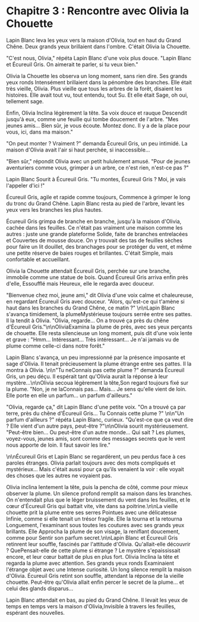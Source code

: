 # Chapitre 3 : Rencontre avec Olivia la Chouette

Lapin Blanc leva les yeux vers la maison d'Olivia, tout en haut du Grand Chêne.  Deux grands yeux brillaient dans l'ombre.  C'était Olivia la Chouette.

"C'est nous, Olivia," répéta Lapin Blanc d'une voix plus douce.  "Lapin Blanc et Écureuil Gris.  On aimerait te parler, si tu veux bien."

Olivia la Chouette les observa un long moment, sans rien dire.  Ses grands yeux ronds Intensément brillaient dans la pénombre des branches.  Elle était très vieille, Olivia.  Plus vieille que tous les arbres de la forêt, disaient les histoires.  Elle avait tout vu, tout entendu, tout Su.  Et elle était Sage, oh oui, tellement sage.

Enfin, Olivia Inclina légèrement la tête.  Sa voix douce et rauque Descendit jusqu'à eux, comme une feuille qui tombe doucement de l'arbre.  "Mes jeunes amis...  Bien sûr, je vous écoute.  Montez donc.  Il y a de la place pour vous, ici, dans ma maison."

"On peut monter ?  Vraiment ?"  demanda Écureuil Gris, un peu intimidé.  La maison d'Olivia avait l'air si haut perchée, si inaccessible...

"Bien sûr," répondit Olivia avec un petit hululement amusé.  "Pour de jeunes aventuriers comme vous, grimper à un arbre, ce n'est rien, n'est-ce pas ?"

Lapin Blanc Sourit à Écureuil Gris.  "Tu montes, Écureuil Gris ? Moi, je vais l'appeler d'ici !"

Écureuil Gris, agile et rapide comme toujours, Commence à grimper le long du tronc du Grand Chêne.  Lapin Blanc resta au pied de l'arbre, levant les yeux vers les branches les plus hautes.

Écureuil Gris grimpa de branche en branche, jusqu'à la maison d'Olivia, cachée dans les feuilles.  Ce n'était pas vraiment une maison comme les autres : juste une grande plateforme Solide, faite de branches entrelacées et Couvertes de mousse douce.  On y trouvait des tas de feuilles sèches pour faire un lit douillet, des branchages pour se protéger du vent, et même une petite réserve de baies rouges et brillantes.  C'était Simple, mais confortable et accueillant.

Olivia la Chouette attendait Écureuil Gris, perchée sur une branche, immobile comme une statue de bois.  Quand Écureuil Gris arriva enfin près d'elle, Essoufflé mais Heureux, elle le regarda avec douceur.

"Bienvenue chez moi, jeune ami," dit Olivia d'une voix calme et chaleureuse, en regardant Écureuil Gris avec douceur.  "Alors, qu'est-ce qui t'amène si haut dans les branches du Grand Chêne, ce matin ?"
\n\nLapin Blanc s'avança timidement, la plumeMystérieuse toujours serrée entre ses pattes.  Il la tendit à Olivia.  \"Olivia, regarde...  On a trouvé ça près du chêne d'Écureuil Gris.\"\n\nOliviaExamina la plume de près, avec ses yeux perçants de chouette.  Elle resta silencieuse un long moment, puis dit d'une voix lente et grave :  \"Hmm...  Intéressant...  Très intéressant...  Je n'ai jamais vu de plume comme celle-ci dans notre forêt.\"

Lapin Blanc s'avança, un peu impressionné par la présence imposante et sage d'Olivia.  Il tenait précieusement la plume étrange entre ses pattes.  Il la montra à Olivia.
\n\n\"Tu neConnais pas cette plume ?\" demanda Écureuil Gris, un peu déçu.  Il espérait tant qu'Olivia aurait la réponse à leur mystère...\n\nOlivia secoua légèrement la tête,Son regard toujours fixé sur la plume.  \"Non, je ne laConnais pas...  Mais...  Je sens qu'elle vient de loin.  Elle porte en elle un parfum...  un parfum d'ailleurs.\"

"Olivia, regarde ça," dit Lapin Blanc d'une petite voix.  "On a trouvé ça par terre, près du chêne d'Écureuil Gris...  Tu Connais cette plume ?"
\n\n\"Un parfum d'ailleurs ?\"  répéta Lapin Blanc, curieux.  \"Qu'est-ce que ça veut dire ?  Elle vient d'un autre pays, peut-être ?\"\n\nOlivia sourit mystérieusement.  \"Peut-être bien...  Ou peut-être d'un autre monde...  Qui sait ?  Les plumes, voyez-vous, jeunes amis, sont comme des messages secrets que le vent nous apporte de loin.  Il faut savoir les lire.\"


\n\nÉcureuil Gris et Lapin Blanc se regardèrent, un peu perdus face à ces paroles étranges.  Olivia parlait toujours avec des mots compliqués et mystérieux...  Mais c'était aussi pour ça qu'ils venaient la voir : elle voyait des choses que les autres ne voyaient pas.

Olivia inclina lentement la tête, puis la pencha de côté, comme pour mieux observer la plume.  Un silence profond remplit sa maison dans les branches.  On n'entendait plus que le léger bruissement du vent dans les feuilles, et le cœur d'Écureuil Gris qui battait vite, vite dans sa poitrine.\n\nLa vieille chouette prit la plume entre ses serres Pointues avec une délicatesse Infinie, comme si elle tenait un trésor fragile.  Elle la tourna et la retourna Longuement, l'examinant sous toutes les coutures avec ses grands yeux brillants.  Elle Approcha la plume de son visage, la reniflant doucement, comme pour Sentir son parfum secret.\n\nLapin Blanc et Écureuil Gris retinrent leur souffle, fascinés par l'attitude d'Olivia.  Qu'allait-elle découvrir ?  QuePensait-elle de cette plume si étrange ?  Le mystère s'epaississait encore, et leur cœur battait de plus en plus fort.
Olivia Inclina la tête et regarda la plume avec attention.  Ses grands yeux ronds Examinaient l'étrange objet avec une Intense curiosité.  Un long silence remplit la maison d'Olivia.  Écureuil Gris retint son souffle, attendant la réponse de la vieille chouette.  Peut-être qu'Olivia allait enfin percer le secret de la plume... et celui des glands disparus...

Lapin Blanc attendait en bas, au pied du Grand Chêne.  Il levait les yeux de temps en temps vers la maison d'Olivia,Invisible à travers les feuilles, espérant des nouvelles.